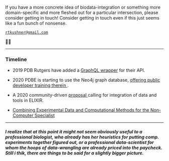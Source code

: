 
If you have a more concrete idea of biodata-integration or something more domain-specific and more fleshed out for a particular intersection, please consider getting in touch! Consider getting in touch even if this just seems like a fun bunch of nonsense.

[``rtkushner@gmail.com`` ](mailto:rtkushner@gmail.com?subject=Biological+Data+Integration) 

🌾🦋

---
### Timeline

+ 2019 PDB Rutgers  have added a [ GraphQL  wrapper](https://www.rcsb.org/pages/webservices) for their API.
+ 2020 PDBE is starting to use the Neo4j graph database, [ offering public developer training therein ](https://www.ebi.ac.uk/training/events/2020/mining-pdbe-and-pdbe-kb-using-graph-database).
+ A 2020 community-driven [ proposal ](https://f1000research.com/articles/9-278/v1) calling for integration of data and tools in ELIXIR. 

+ [ Combining Experimental Data and Computational Methods for the Non-Computer Specialist ](#https://www.mdpi.com/1420-3049/25/20/4783)
___



##### I realize that at this point it might not seem obviously useful to a professional biologist, who already has her heuristics for putting comp. experiments together figured out, or a professional data-scientist for whom the hoops of data-wrangling are already priced into the paycheck. Still i thik, there are things to be said for a slightly bigger picture.



